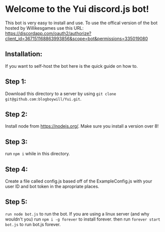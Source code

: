 
Welcome to the Yui discord.js bot!
===================================

This bot is very easy to install and use.
To use the offical version of the bot hosted by Willikesgames use this URL:
https://discordapp.com/oauth2/authorize?client_id=367151168863993856&scope=bot&permissions=335019080

Installation:
------------
If you want to self-host the bot here is the quick guide on how to.

Step 1:
--------
Download this directory to a server by using `git clone git@github.com:blogboywill/Yui.git`.

Step 2:
-------
Install node from https://nodejs.org/.
Make sure you install a version over 8!

Step 3:
-------
run `npm i` while in this directory.

Step 4:
-------
Create a file called config.js based off of the ExampleConfig.js with your user ID and bot token in the apropriate places.

Step 5:
-------
`run node bot.js` to run the bot.
If you are using a linux server (and why wouldn't you)
run `npm i -g forever` to install forever.
then run `forever start bot.js` to run bot.js forever.

